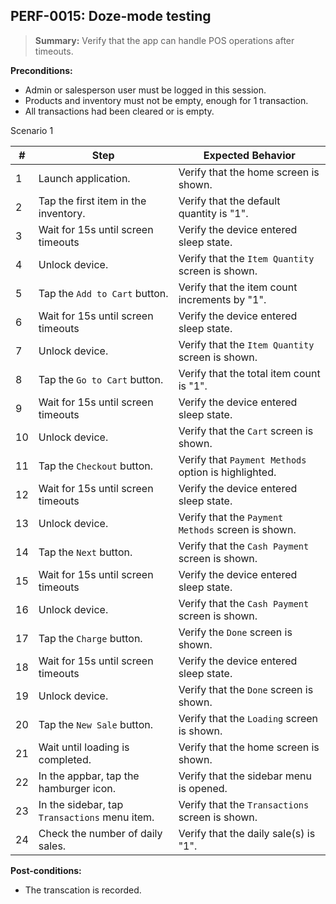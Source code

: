## **PERF-0015:** Doze-mode testing  

> **Summary:** Verify that the app can handle POS operations after timeouts.  <br>

**Preconditions:** 
 - Admin or salesperson user must be logged in this session. 
 - Products and inventory must not be empty, enough for 1 transaction.  
 - All transactions had been cleared or is empty.

Scenario 1 

 | \# | Step | Expected Behavior | 
 |----|------|-------------------| 
 |  1 | Launch application.                    | Verify that the home screen is shown. | 
 |  2 | Tap the first item in the inventory.   | Verify that the default quantity is "1". | 
 |  3 | Wait for 15s until screen timeouts     | Verify the device entered sleep state. | 
 |  4 | Unlock device.                         | Verify that the `Item Quantity` screen is shown. | 
 |  5 | Tap the `Add to Cart` button.          | Verify that the item count increments by "1". | 
 |  6 | Wait for 15s until screen timeouts     | Verify the device entered sleep state. | 
 |  7 | Unlock device.                         | Verify that the `Item Quantity` screen is shown. | 
 |  8 | Tap the `Go to Cart` button.           | Verify that the total item count is "1". | 
 |  9 | Wait for 15s until screen timeouts     | Verify the device entered sleep state. | 
 | 10 | Unlock device.                         | Verify that the `Cart` screen is shown. | 
 | 11 | Tap the `Checkout` button.             | Verify that `Payment Methods` option is highlighted.  | 
 | 12 | Wait for 15s until screen timeouts     | Verify the device entered sleep state. | 
 | 13 | Unlock device.                         | Verify that the `Payment Methods` screen is shown. | 
 | 14 | Tap the `Next` button.                 | Verify that the `Cash Payment` screen is shown. | 
 | 15 | Wait for 15s until screen timeouts     | Verify the device entered sleep state. | 
 | 16 | Unlock device.                         | Verify that the `Cash Payment` screen is shown. | 
 | 17 | Tap the `Charge` button.               | Verify the `Done` screen is shown. | 
 | 18 | Wait for 15s until screen timeouts     | Verify the device entered sleep state. | 
 | 19 | Unlock device.                         | Verify that the `Done` screen is shown. | 
 | 20 | Tap the `New Sale` button.             | Verify that the `Loading` screen is shown. |  
 | 21 | Wait until loading is completed.       | Verify that the home screen is shown. |    
 | 22 | In the appbar, tap the hamburger icon. | Verify that the sidebar menu is opened. |   
 | 23 | In the sidebar, tap `Transactions` menu item. | Verify that the `Transactions` screen is shown. |   
 | 24 | Check the number of daily sales. | Verify that the daily sale(s) is "1". |   

**Post-conditions:**  

 - The transcation is recorded.
